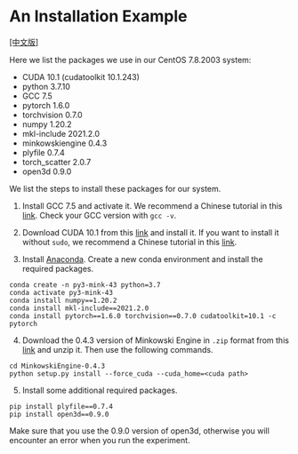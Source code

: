 # An Installation Example

[[中文版]](INSTALL_zh.md)

Here we list the packages we use in our CentOS 7.8.2003 system:

- CUDA 10.1 (cudatoolkit 10.1.243)
- python 3.7.10
- GCC 7.5
- pytorch 1.6.0
- torchvision 0.7.0
- numpy 1.20.2
- mkl-include 2021.2.0
- minkowskiengine 0.4.3
- plyfile 0.7.4
- torch_scatter 2.0.7
- open3d 0.9.0

We list the steps to install these packages for our system.

1. Install GCC 7.5 and activate it. We recommend a Chinese tutorial in this [link](https://blog.csdn.net/sinat_18697811/article/details/127448506). Check your GCC version with `gcc -v`.

2. Download CUDA 10.1 from this [link](https://developer.nvidia.com/cuda-10.1-download-archive-update2?target_os=Linux&target_arch=x86_64&target_distro=CentOS&target_version=7&target_type=runfilelocal) and install it. If you want to install it without `sudo`, we recommend a Chinese tutorial in this [link](https://blog.csdn.net/qq_35498453/article/details/110532839).

3. Install [Anaconda](https://www.anaconda.com/). Create a new conda environment and install the required packages.

``` 
conda create -n py3-mink-43 python=3.7
conda activate py3-mink-43
conda install numpy==1.20.2
conda install mkl-include==2021.2.0
conda install pytorch==1.6.0 torchvision==0.7.0 cudatoolkit=10.1 -c pytorch
``` 

4. Download the 0.4.3 version of Minkowski Engine in `.zip` format from this [link](https://github.com/NVIDIA/MinkowskiEngine/archive/refs/tags/v0.4.3.zip) and unzip it. Then use the following commands.

``` 
cd MinkowskiEngine-0.4.3
python setup.py install --force_cuda --cuda_home=<cuda path>
``` 

5. Install some additional required packages.

```
pip install plyfile==0.7.4
pip install open3d==0.9.0
```

Make sure that you use the 0.9.0 version of open3d, otherwise you will encounter an error when you run the experiment.